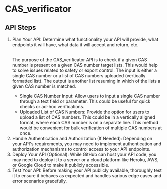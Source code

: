 # CAS_verificator

## API Steps

<ol>
<li>Plan Your API: Determine what functionality your API will provide, what endpoints it will have, what data it will accept and return, etc.
</li><br>

The purpose of the CAS_verificator API is to check if a given CAS number is present on a given CAS number target lists. This would help to solve issues related to safety or export control. The input is either a single CAS number or a list of CAS numbers uploaded (vertically formatted list). The output is another list resuming in which of the lists a given CAS number is matched.

<ul>
<li>Single CAS Number Input: Allow users to input a single CAS number through a text field or parameter. This could be useful for quick checks or ad-hoc verifications.

<li>Uploaded List of CAS Numbers: Provide the option for users to upload a list of CAS numbers. This could be in a vertically aligned format, where each CAS number is on a separate line. This method would be convenient for bulk verification of multiple CAS numbers at once.

</ul>
<!-- Define the Purpose: What problem does your API solve? Clearly articulate the purpose and goals of your API. For example, it might provide access to a database, perform specific calculations, integrate with third-party services, etc.

Identify Endpoints: Determine the endpoints your API will expose. An endpoint is a specific URL where your API can be accessed, and each endpoint typically corresponds to a specific function or resource. For example:

/users - Retrieve a list of users or create a new user.
/products - Retrieve a list of products or add a new product.
/orders - Retrieve a list of orders or create a new order.
Define Request and Response Formats: Decide on the data formats your API will accept in requests and return in responses. Common formats include JSON and XML. Specify the structure of the request payloads and response bodies for each endpoint.

Determine Authentication and Authorization: Decide how clients will authenticate with your API and what level of access they'll have. Will you use API keys, OAuth tokens, or some other mechanism? Additionally, consider what permissions different users or clients will have.

Handle Errors: Plan how your API will handle errors and communicate them to clients. Define standard error formats and HTTP status codes to use for different types of errors.

Consider Security: Think about security measures such as input validation, data sanitization, and protection against common attacks like SQL injection and cross-site scripting (XSS).

Versioning: Decide on a versioning strategy for your API. This is important to ensure backward compatibility as you make changes and additions to your API in the future.

Rate Limiting: Determine if you need to implement rate limiting to prevent abuse or excessive usage of your API by individual clients.

Documentation: Plan how you will document your API. Clear and comprehensive documentation is essential for developers who will be integrating with your API. Consider using tools like Swagger or OpenAPI for generating API documentation.

Testing Strategy: Plan how you will test your API during development. This includes unit testing individual components, integration testing endpoints, and possibly setting up automated testing pipelines. -->

<li>Choose a Technology Stack: Decide what programming language and framework you'll use to build your API. Popular choices include Node.js with Express, Python with Flask or Django, Ruby on Rails, etc.
</li>

<li>Create Your API Code: Write the code for your API endpoints based on your plan. This involves defining routes, handling requests, interacting with databases or other services if needed, and returning appropriate responses.
</li>

<li>Version Control with Git: Initialize a git repository for your project and commit your code. If you're new to Git and GitHub, you can refer to tutorials online or GitHub's own documentation to get started.
</li>

<li>Set Up Continuous Integration (Optional): You might want to set up continuous integration to automatically run tests whenever you push changes to your repository. Services like GitHub Actions or Travis CI can help with this.
</li>

<li>Host Your API on GitHub: You can host your API code on GitHub by pushing your code to a repository. Make sure to follow best practices for structuring your repository and include a README with instructions on how to use your API.
</li>

<li>Document Your API: Write clear documentation for your API endpoints, including details about each endpoint, the parameters it accepts, and the responses it returns. You can use tools like Swagger or OpenAPI to help with this.
</li>

<!-- Documentation and Examples: Provide clear and comprehensive documentation for developers integrating with your API. Include examples of API requests and responses to help users understand how to use the API effectively. -->

<li>Handle Authentication and Authorization (If Needed): Depending on your API's requirements, you may need to implement authentication and authorization mechanisms to control access to your API endpoints.
</li>

<li>Deploy Your API (Optional): While GitHub can host your API code, you may need to deploy it to a server or a cloud platform like Heroku, AWS, or Google Cloud to make it publicly accessible.
</li>

<li>Test Your API: Before making your API publicly available, thoroughly test it to ensure it behaves as expected and handles various edge cases and error scenarios gracefully.
</li>
